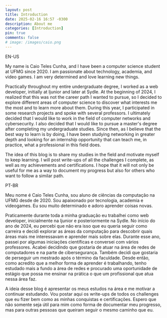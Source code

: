 ```yaml
---
layout: post
title: Introduction
date: 2025-02-16 16:57 -0300
description: About me
categories: [Introduction]
pin: true
comments: false
# image: /images/caio.png
---
```


EN-US

My name is Caio Teles Cunha, and I have been a computer science student at UFMG since 2020. I am passionate about technology, academia, and video games. I am very determined and love learning new things.

Practically throughout my entire undergraduate degree, I worked as a web developer, initially at Ijunior and later at Sydle. At the beginning of 2024, I realized that this was not the career path I wanted to pursue, so I decided to explore different areas of computer science to discover what interests me the most and to learn more about them. During this year, I participated in some research projects and spoke with several professors. I ultimately decided that I would like to work in the field of computer networks and cybersecurity. I also decided that I would like to pursue a master's degree after completing my undergraduate studies. Since then, as I believe that the best way to learn is by doing, I have been studying networking in greater depth and looking for an internship opportunity that can teach me, in practice, what a professional in this field does.

The idea of this blog is to share my studies in the field and motivate myself to keep learning. I will post write-ups of all the challenges I complete, as well as my achievements and certifications. I hope that it will not only be useful for me as a way to document my progress but also for others who want to follow a similar path.

PT-BR


Meu nome é Caio Teles Cunha, sou aluno de ciências da computação na UFMG desde de 2020. Sou apaixonado por tecnologia, academia e videogames. Eu sou muito determinado e adoro aprender coisas novas.

Praticamente durante toda a minha graduação eu trabalhei como web developer, inicialmente na Ijunior e posteriormente na Sydle. No início do ano de 2024, eu percebi que não era isso que eu queria seguir como carreira e decidi explorar as áreas da computação para descobrir quais áreas mais me interessavam e aprender mais sobre elas. Durante esse ano, passei por algumas iniciações científicas e conversei com vários professores. Acabei decidindo que gostaria de atuar na área de redes de computadores e na parte de cibersegurança. Também decidi que gostaria de perseguir um mestrado após o término da faculdade. Desde então, como acredito que a melhor forma de aprender é trabalhando, tenho estudado mais a fundo a área de redes e procurado uma oportunidade de estágio que possa me ensinar na prática o que um profissional que atua nessa área faz.

A ideia desse blog é apresentar os meus estudos na área e me motivar a continuar estudando. Vou postar aqui os write-ups de todos os challenges que eu fizer bem como as minhas conquistas e certificações. Espero que não somente seja útil para mim como forma de documentar meu progresso, mas para outras pessoas que queiram seguir o mesmo caminho que eu.
